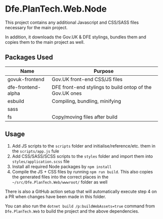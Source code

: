 # Dfe.PlanTech.Web.Node

This project contains any additional Javascript and CSS/SASS files necessary for the main project.

In addition, it downloads the Gov.UK & DFE stylings, bundles them and copies them to the main project as well.

## Packages Used 

| Name               | Purpose                                                  |
| ------------------ | -------------------------------------------------------- |
| govuk-frontend     | Gov.UK front-end CSS/JS files                            |
| dfe-frontend-alpha | DFE front-end stylings to build ontop of the Gov.UK ones |
| esbuild            | Compiling, bundling, minifying                           |
| sass               |                                                          |
| fs                 | Copy/moving files after build                            |

## Usage

1. Add JS scripts to the `scripts` folder and initialise/reference/etc. them in the `scripts/app.js` fule
2. Add CSS/SASS/SCSS scripts to the `styles` folder and import them into `styles/application.scss` file
3. Install all required Node packages by `npm install`
4. Compile the JS + CSS files by running `npm run build`. This also copies the generated files into the correct places in the `~/src/Dfe.PlanTech.Web/wwwroot/` folder as well

There is also a GitHub action setup that will automatically execute step 4 on a PR when changes have been made in this folder.

You can also run the ```dotnet build /p:buildWebAssets=true``` command from ```Dfe.PlanTech.Web``` to build the project and the above dependencies.